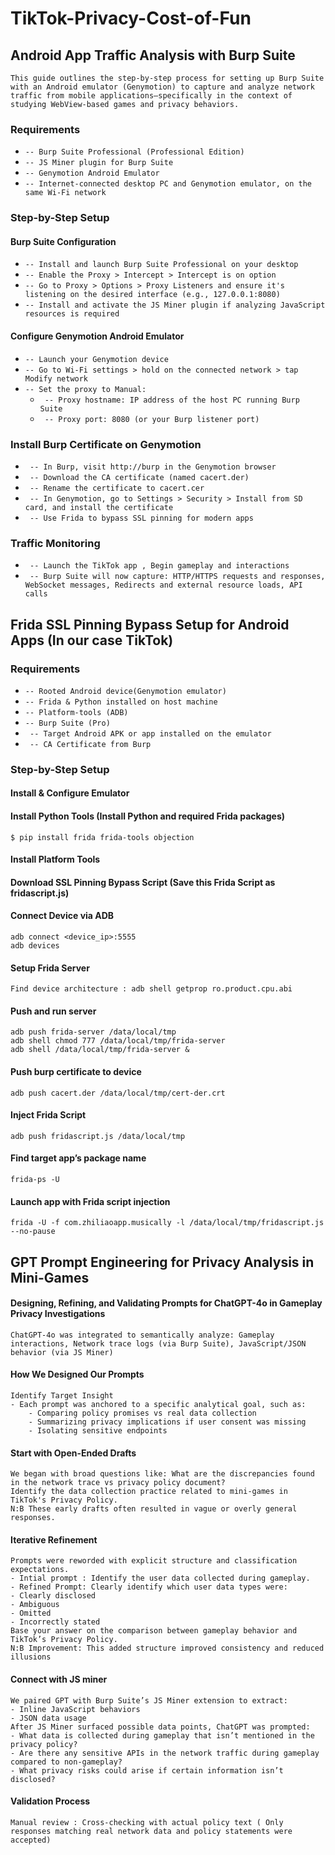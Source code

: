 # TikTok-Privacy-Cost-of-Fun

## Android App Traffic Analysis with Burp Suite
```
This guide outlines the step-by-step process for setting up Burp Suite with an Android emulator (Genymotion) to capture and analyze network traffic from mobile applications—specifically in the context of studying WebView-based games and privacy behaviors.
```
### Requirements
- `-- Burp Suite Professional (Professional Edition)`
- `-- JS Miner plugin for Burp Suite`
- `-- Genymotion Android Emulator`
- `-- Internet-connected desktop PC and Genymotion emulator, on the same Wi-Fi network`

### Step-by-Step Setup
#### Burp Suite Configuration
- `-- Install and launch Burp Suite Professional on your desktop`
- `-- Enable the Proxy > Intercept > Intercept is on option`
- `-- Go to Proxy > Options > Proxy Listeners and ensure it's listening on the desired interface (e.g., 127.0.0.1:8080)`
- `-- Install and activate the JS Miner plugin if analyzing JavaScript resources is required`
#### Configure Genymotion Android Emulator
- `-- Launch your Genymotion device`
- `-- Go to Wi-Fi settings > hold on the connected network > tap Modify network`
- `-- Set the proxy to Manual:`
    - ` -- Proxy hostname: IP address of the host PC running Burp Suite`
    - ` -- Proxy port: 8080 (or your Burp listener port)`
### Install Burp Certificate on Genymotion
- ` -- In Burp, visit http://burp in the Genymotion browser`
- ` -- Download the CA certificate (named cacert.der)`
- ` -- Rename the certificate to cacert.cer`
- ` -- In Genymotion, go to Settings > Security > Install from SD card, and install the certificate`
- ` -- Use Frida to bypass SSL pinning for modern apps`
### Traffic Monitoring
- ` -- Launch the TikTok app , Begin gameplay and interactions`
- ` -- Burp Suite will now capture: HTTP/HTTPS requests and responses, WebSocket messages, Redirects and external resource loads, API calls`


## Frida SSL Pinning Bypass Setup for Android Apps (In our case TikTok)
### Requirements
- `-- Rooted Android device(Genymotion emulator)`
- `-- Frida & Python installed on host machine`
- `-- Platform-tools (ADB)`
- `-- Burp Suite (Pro)`
- ` -- Target Android APK or app installed on the emulator`
- ` -- CA Certificate from Burp`

### Step-by-Step Setup
####  Install & Configure Emulator
####  Install Python Tools (Install Python and required Frida packages)
```
$ pip install frida frida-tools objection
```
#### Install Platform Tools
#### Download SSL Pinning Bypass Script (Save this Frida Script as fridascript.js)
####  Connect Device via ADB
```
adb connect <device_ip>:5555
adb devices

```
#### Setup Frida Server
```
Find device architecture : adb shell getprop ro.product.cpu.abi
```
#### Push and run server
```
adb push frida-server /data/local/tmp
adb shell chmod 777 /data/local/tmp/frida-server
adb shell /data/local/tmp/frida-server &
```
#### Push burp certificate to device
```
adb push cacert.der /data/local/tmp/cert-der.crt
```
#### Inject Frida Script
```
adb push fridascript.js /data/local/tmp
```
#### Find target app’s package name
```
frida-ps -U
```
#### Launch app with Frida script injection
```
frida -U -f com.zhiliaoapp.musically -l /data/local/tmp/fridascript.js --no-pause
```

## GPT Prompt Engineering for Privacy Analysis in Mini-Games
#### Designing, Refining, and Validating Prompts for ChatGPT-4o in Gameplay Privacy Investigations

```ChatGPT-4o was integrated to semantically analyze: Gameplay interactions, Network trace logs (via Burp Suite), JavaScript/JSON behavior (via JS Miner)```
#### How We Designed Our Prompts
```
Identify Target Insight
- Each prompt was anchored to a specific analytical goal, such as:
    - Comparing policy promises vs real data collection
    - Summarizing privacy implications if user consent was missing
    - Isolating sensitive endpoints
```
#### Start with Open-Ended Drafts
```
We began with broad questions like: What are the discrepancies found in the network trace vs privacy policy document?
Identify the data collection practice related to mini-games in TikTok's Privacy Policy.
N:B These early drafts often resulted in vague or overly general responses.
```
#### Iterative Refinement
```
Prompts were reworded with explicit structure and classification expectations.
- Intial prompt : Identify the user data collected during gameplay.
- Refined Prompt: Clearly identify which user data types were:
- Clearly disclosed
- Ambiguous
- Omitted
- Incorrectly stated
Base your answer on the comparison between gameplay behavior and TikTok’s Privacy Policy.
N:B Improvement: This added structure improved consistency and reduced illusions
```
#### Connect with JS miner 
```
We paired GPT with Burp Suite’s JS Miner extension to extract:
- Inline JavaScript behaviors
- JSON data usage
After JS Miner surfaced possible data points, ChatGPT was prompted:
- What data is collected during gameplay that isn’t mentioned in the privacy policy?
- Are there any sensitive APIs in the network traffic during gameplay compared to non-gameplay?
- What privacy risks could arise if certain information isn’t disclosed?
```
#### Validation Process
```
Manual review : Cross-checking with actual policy text ( Only responses matching real network data and policy statements were accepted)
```


